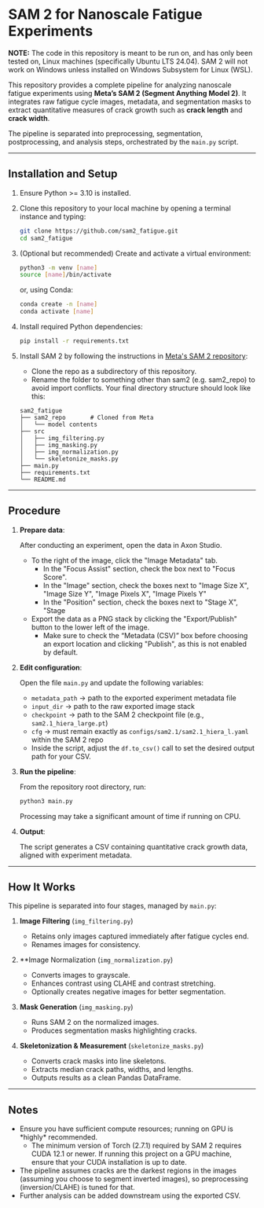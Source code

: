 # SAM 2 for Nanoscale Fatigue Experiments

**NOTE:** The code in this repository is meant to be run on, and has only been tested on, Linux machines (specifically Ubuntu LTS 24.04). SAM 2 will not work on Windows unless installed on Windows Subsystem for Linux (WSL).

This repository provides a complete pipeline for analyzing nanoscale fatigue experiments using **Meta’s SAM 2 (Segment Anything Model 2)**.
It integrates raw fatigue cycle images, metadata, and segmentation masks to extract quantitative measures of crack growth such as **crack length** and **crack width**.

The pipeline is separated into preprocessing, segmentation, postprocessing, and analysis steps, orchestrated by the `main.py` script.

---

## Installation and Setup

1. Ensure Python >= 3.10 is installed.

2. Clone this repository to your local machine by opening a terminal instance and typing:
   ```bash
   git clone https://github.com/sam2_fatigue.git
   cd sam2_fatigue
   ```

3. (Optional but recommended) Create and activate a virtual environment:
    ```bash
    python3 -m venv [name]
    source [name]/bin/activate
    ```

    or, using Conda:
   ```bash
   conda create -n [name]
   conda activate [name]
   ```
      
4. Install required Python dependencies:
    ```bash
    pip install -r requirements.txt
    ```

5. Install SAM 2 by following the instructions in [Meta's SAM 2 repository](https://github.com/facebookresearch/sam2):
    - Clone the repo as a subdirectory of this repository.
    - Rename the folder to something other than sam2 (e.g. sam2_repo) to avoid import conflicts.
    Your final directory structure should look like this:
    ```
    sam2_fatigue
    ├── sam2_repo       # Cloned from Meta
    │   └── model contents
    ├── src
    │   ├── img_filtering.py
    │   ├── img_masking.py
    │   ├── img_normalization.py
    │   └── skeletonize_masks.py
    ├── main.py
    ├── requirements.txt
    └── README.md
    ```

---

## Procedure

1. **Prepare data**:

   After conducting an experiment, open the data in Axon Studio.
   - To the right of the image, click the "Image Metadata" tab.
      - In the "Focus Assist" section, check the box next to "Focus Score".
      - In the "Image" section, check the boxes next to "Image Size X", "Image Size Y", "Image Pixels X", "Image Pixels Y"
      - In the "Position" section, check the boxes next to "Stage X", "Stage 
   - Export the data as a PNG stack by clicking the "Export/Publish" button to the lower left of the image.
      - Make sure to check the “Metadata (CSV)” box before choosing an export location and clicking "Publish", as this is not enabled by default.

2. **Edit configuration**:

   Open the file `main.py` and update the following variables:
   - `metadata_path` → path to the exported experiment metadata file
   - `input_dir` → path to the raw exported image stack
   - `checkpoint` → path to the SAM 2 checkpoint file (e.g., `sam2.1_hiera_large.pt`)
   - `cfg` → must remain exactly as `configs/sam2.1/sam2.1_hiera_l.yaml` within the SAM 2 repo
   - Inside the script, adjust the `df.to_csv()` call to set the desired output path for your CSV.

3. **Run the pipeline**:

   From the repository root directory, run:
   ```bash
   python3 main.py
   ```
    Processing may take a significant amount of time if running on CPU.

4. **Output**:

   The script generates a CSV containing quantitative crack growth data, aligned with experiment metadata.

---
## How It Works

This pipeline is separated into four stages, managed by ```main.py```:

1. **Image Filtering** (```img_filtering.py```)
   - Retains only images captured immediately after fatigue cycles end.
   - Renames images for consistency.

2. **Image Normalization (```img_normalization.py```)
   - Converts images to grayscale.
   - Enhances contrast using CLAHE and contrast stretching.
   - Optionally creates negative images for better segmentation.

3. **Mask Generation** (```img_masking.py```)
   - Runs SAM 2 on the normalized images.
   - Produces segmentation masks highlighting cracks.

4. **Skeletonization & Measurement** (```skeletonize_masks.py```)
   - Converts crack masks into line skeletons.
   - Extracts median crack paths, widths, and lengths.
   - Outputs results as a clean Pandas DataFrame.

---

## Notes
- Ensure you have sufficient compute resources; running on GPU is \*highly\* recommended.
   - The minimum version of Torch (2.7.1) required by SAM 2 requires CUDA 12.1 or newer. If running this project on a GPU machine, ensure that your CUDA installation is up to date.
- The pipeline assumes cracks are the darkest regions in the images (assuming you choose to segment inverted images), so preprocessing (inversion/CLAHE) is tuned for that.
- Further analysis can be added downstream using the exported CSV.
